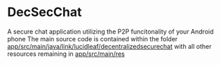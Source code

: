 # DecSecChat
A secure chat application utilizing the P2P funcitonality of your Android phone
The main source code is contained within the folder [app/src/main/java/link/lucidleaf/decentralizedsecurechat](./app/src/main/java/link/lucidleaf/decentralizedsecurechat)
with all other resources remaining in [app/src/main/res](./app/src/main/res)
